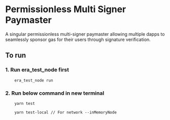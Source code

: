 # Permissionless Multi Signer Paymaster
A singular permissionless multi-signer paymaster allowing multiple dapps to seamlessly sponsor gas for their users through signature verification. 

## To run 

### 1. Run era_test_node first

```
    era_test_node run 
```

### 2. Run below command in new terminal

```
    yarn test
```

```
    yarn test-local // For network --inMemoryNode
```